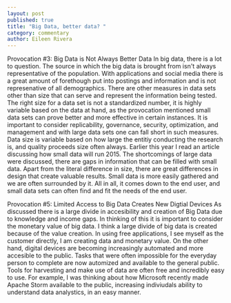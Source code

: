 ```yaml
---
layout: post
published: true
title: "Big Data, better data? "
category: commentary
author: Eileen Rivera
---
```


Provocation #3: Big Data is Not Always Better Data
	In big data, there is a lot to question. The source in which the big data is brought from isn't always representative of the population. With applications and social media there is a great amount of forethough put into postings and information and is not represenative of all demographics. There are other measures in data sets other than size that can serve and represent the information being tested. The right size for a data set is not a standardized number, it is highly variable based on the data at hand, as the provocation mentioned small data sets can prove better and more effective in certain instances. It is important to consider replicability, governance, security, optimization, and management and with large data sets one can fall short in such measures.  Data size is variable based on how large the entitiy conducting the research is, and quality proceeds size often always. Earlier this year I read an article discussing how small data will run 2015. The shortcomings of large data were discussed, there are gaps in information that can be filled with small data. Apart from the literal difference in size, there are great differences in design that create valuable results. Small data is more easily gathered and we are often surrounded by it. All in all, it comes down to the end user, and small data sets can often find and fit the needs of the end user. 
    
Provocation #5: Limited Access to Big Data Creates New Digtial Devices
	As discussed there is a large divide in accesibility and creation of Big Data due to knowledge and income gaps. In thinking of this it is important to consider the monetary value of big data. I think a large divide of big data is created because of the value creation. In using free applications, I see myself as the customer directly, I am creating data and monetary value. On the other hand, digital devices are becoming increasingly automated and more accesible to the public. Tasks that were often impossible for the everyday person to complete are now automized and available to the general public. Tools for harvesting and make use of data are often free and incredibly easy to use. For example, I was thinking about how Microsoft recently made Apache Storm available to the public, increasing indiviudals ability to understand data analystics, in an easy manner.